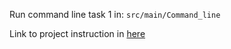 Run command line task 1 in:
`src/main/Command_line`

Link to project instruction in [here](https://www.dropbox.com/s/koyq65rfu0ac3m1/Assignment%201%20-%20Dictionary.pdf?dl=0)